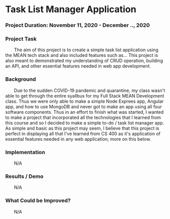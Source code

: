 # Task List Manager Application

### Project Duration: November 11, 2020 - December .., 2020

### Project Task
&nbsp;&nbsp;&nbsp;&nbsp;&nbsp;&nbsp; The aim of this project is to create a simple task list application using the MEAN tech stack and also included features such as... This project is also meant to demonstrated my understanding of CRUD operation, building an API, and other essential features needed in web app development. 


### Background
&nbsp;&nbsp;&nbsp;&nbsp;&nbsp;&nbsp; Due to the sudden COVID-19 pandemic and quarantine, my class wasn't able to get through the entire syallbus for my Full Stack MEAN Development class. Thus we were only able to make a simple Node Exprees app, Angular app, and how to use MongoDB and never got to make an app using all four software components. Thus in an effort to finish what was started, I wanted to make a project that incorporated all the technologies that I learned from this course and so I decided to make a simple to-do / task list manager app. As simple and basic as this project may seem, I believe that this project is perfect in displaying all that I've learned from CS 400 as it's application of essential features needed in any web application; more on this below.  

### Implementation 
&nbsp;&nbsp;&nbsp;&nbsp;&nbsp;&nbsp; N/A

### Results / Demo
&nbsp;&nbsp;&nbsp;&nbsp;&nbsp;&nbsp; N/A


### What Could be Improved?
&nbsp;&nbsp;&nbsp;&nbsp;&nbsp;&nbsp; N/A
